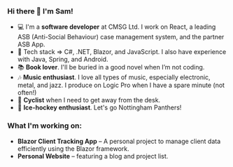 ### Hi there 👋 I'm **Sam**!

- 💻 I'm a **software developer** at CMSG Ltd. I work on React, a leading ASB (Anti-Social Behaviour) case management system, and the partner ASB App.
- 🔧 Tech stack => C#, .NET, Blazor, and JavaScript. I also have experience with Java, Spring, and Android.
- 📚 **Book lover**. I'll be buried in a good novel when I’m not coding.
- 🎶 **Music enthusiast**. I love all types of music, especially electronic, metal, and jazz. I produce on Logic Pro when I have a spare minute (not often!)
- 🚴 **Cyclist** when I need to get away from the desk.
- 🏒 **Ice-hockey enthusiast**. Let's go Nottingham Panthers!  

### What I'm working on:
- **Blazor Client Tracking App** – A personal project to manage client data efficiently using the Blazor framework.
- **Personal Website** – featuring a blog and project list.
